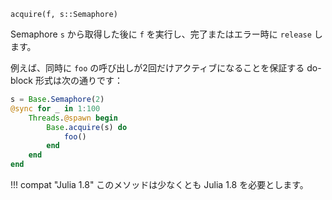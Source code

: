 ```
acquire(f, s::Semaphore)
```

Semaphore `s` から取得した後に `f` を実行し、完了またはエラー時に `release` します。

例えば、同時に `foo` の呼び出しが2回だけアクティブになることを保証する do-block 形式は次の通りです：

```julia
s = Base.Semaphore(2)
@sync for _ in 1:100
    Threads.@spawn begin
        Base.acquire(s) do
            foo()
        end
    end
end
```

!!! compat "Julia 1.8"
    このメソッドは少なくとも Julia 1.8 を必要とします。

